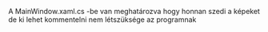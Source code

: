A MainWindow.xaml.cs -be van meghatározva hogy honnan szedi a képeket de ki lehet kommentelni nem létszüksége az programnak
